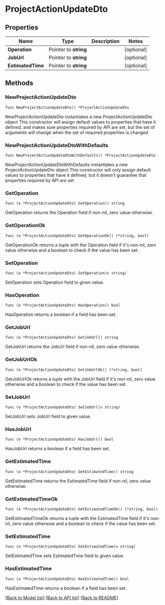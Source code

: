 # ProjectActionUpdateDto

## Properties

Name | Type | Description | Notes
------------ | ------------- | ------------- | -------------
**Operation** | Pointer to **string** |  | [optional] 
**JobUrl** | Pointer to **string** |  | [optional] 
**EstimatedTime** | Pointer to **string** |  | [optional] 

## Methods

### NewProjectActionUpdateDto

`func NewProjectActionUpdateDto() *ProjectActionUpdateDto`

NewProjectActionUpdateDto instantiates a new ProjectActionUpdateDto object
This constructor will assign default values to properties that have it defined,
and makes sure properties required by API are set, but the set of arguments
will change when the set of required properties is changed

### NewProjectActionUpdateDtoWithDefaults

`func NewProjectActionUpdateDtoWithDefaults() *ProjectActionUpdateDto`

NewProjectActionUpdateDtoWithDefaults instantiates a new ProjectActionUpdateDto object
This constructor will only assign default values to properties that have it defined,
but it doesn't guarantee that properties required by API are set

### GetOperation

`func (o *ProjectActionUpdateDto) GetOperation() string`

GetOperation returns the Operation field if non-nil, zero value otherwise.

### GetOperationOk

`func (o *ProjectActionUpdateDto) GetOperationOk() (*string, bool)`

GetOperationOk returns a tuple with the Operation field if it's non-nil, zero value otherwise
and a boolean to check if the value has been set.

### SetOperation

`func (o *ProjectActionUpdateDto) SetOperation(v string)`

SetOperation sets Operation field to given value.

### HasOperation

`func (o *ProjectActionUpdateDto) HasOperation() bool`

HasOperation returns a boolean if a field has been set.

### GetJobUrl

`func (o *ProjectActionUpdateDto) GetJobUrl() string`

GetJobUrl returns the JobUrl field if non-nil, zero value otherwise.

### GetJobUrlOk

`func (o *ProjectActionUpdateDto) GetJobUrlOk() (*string, bool)`

GetJobUrlOk returns a tuple with the JobUrl field if it's non-nil, zero value otherwise
and a boolean to check if the value has been set.

### SetJobUrl

`func (o *ProjectActionUpdateDto) SetJobUrl(v string)`

SetJobUrl sets JobUrl field to given value.

### HasJobUrl

`func (o *ProjectActionUpdateDto) HasJobUrl() bool`

HasJobUrl returns a boolean if a field has been set.

### GetEstimatedTime

`func (o *ProjectActionUpdateDto) GetEstimatedTime() string`

GetEstimatedTime returns the EstimatedTime field if non-nil, zero value otherwise.

### GetEstimatedTimeOk

`func (o *ProjectActionUpdateDto) GetEstimatedTimeOk() (*string, bool)`

GetEstimatedTimeOk returns a tuple with the EstimatedTime field if it's non-nil, zero value otherwise
and a boolean to check if the value has been set.

### SetEstimatedTime

`func (o *ProjectActionUpdateDto) SetEstimatedTime(v string)`

SetEstimatedTime sets EstimatedTime field to given value.

### HasEstimatedTime

`func (o *ProjectActionUpdateDto) HasEstimatedTime() bool`

HasEstimatedTime returns a boolean if a field has been set.


[[Back to Model list]](../README.md#documentation-for-models) [[Back to API list]](../README.md#documentation-for-api-endpoints) [[Back to README]](../README.md)


